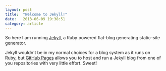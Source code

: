```yaml
---
layout: post
title:  "Welcome to Jekyll!"
date:   2013-06-09 19:38:51
category: article
---
```


So here I am running [Jekyll][jekyll], a Ruby powered flat-blog generating static-site generator.

Jekyll wouldn't be in my normal choices for a blog system as it runs on Ruby, but [GitHub Pages][ghpages] allows you to host and run a Jekyll blog from one of you repositories with very little effort. Sweet!

[jekyll]:   http://jekyllrb.com
[ghpages]:  http://pages.github.com

